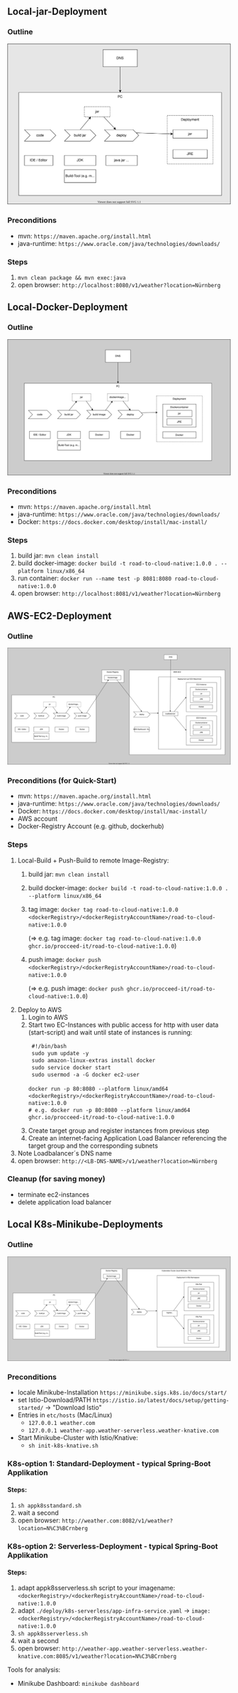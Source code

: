 ## Local-jar-Deployment
### Outline
![Alt](documentation/local-jar.drawio.svg)

### Preconditions
- mvn: ```https://maven.apache.org/install.html```
- java-runtime: ```https://www.oracle.com/java/technologies/downloads/```

### Steps
1. ```mvn clean package && mvn exec:java```
2. open browser: ```http://localhost:8080/v1/weather?location=Nürnberg```



## Local-Docker-Deployment
### Outline
![Alt](documentation/local-docker.drawio.svg)

### Preconditions
- mvn: ```https://maven.apache.org/install.html```
- java-runtime: ```https://www.oracle.com/java/technologies/downloads/```
- Docker: ```https://docs.docker.com/desktop/install/mac-install/```

### Steps
1. build jar: ```mvn clean install```
2. build docker-image: ```docker build -t road-to-cloud-native:1.0.0 . --platform linux/x86_64 ```
3. run container: ```docker run --name test -p 8081:8080 road-to-cloud-native:1.0.0```
4. open browser: ```http://localhost:8081/v1/weather?location=Nürnberg```

## AWS-EC2-Deployment
### Outline
![Alt](documentation/aws-docker-ec2.drawio.svg)

### Preconditions (for Quick-Start)
- mvn: ```https://maven.apache.org/install.html```
- java-runtime: ```https://www.oracle.com/java/technologies/downloads/```
- Docker: ```https://docs.docker.com/desktop/install/mac-install/```
- AWS account
- Docker-Registry Account (e.g. github, dockerhub)

### Steps
1. Local-Build + Push-Build to remote Image-Registry:
    1. build jar: ```mvn clean install```
    2. build docker-image: ```docker build -t road-to-cloud-native:1.0.0 . --platform linux/x86_64 ```
    3. tag image: ```docker tag road-to-cloud-native:1.0.0 <dockerRegistry>/<dockerRegistryAccountName>/road-to-cloud-native:1.0.0```

       (=> e.g. tag image: ```docker tag road-to-cloud-native:1.0.0 ghcr.io/procceed-it/road-to-cloud-native:1.0.0```)
    4. push image: ```docker push <dockerRegistry>/<dockerRegistryAccountName>/road-to-cloud-native:1.0.0```

       (=> e.g. push image: ```docker push ghcr.io/procceed-it/road-to-cloud-native:1.0.0```)
2. Deploy to AWS
   1. Login to AWS
   2. Start two EC-Instances with public access for http with user data (start-script) and wait until state of instances is running:
      ```
       #!/bin/bash
       sudo yum update -y
       sudo amazon-linux-extras install docker
       sudo service docker start
       sudo usermod -a -G docker ec2-user
    
      docker run -p 80:8080 --platform linux/amd64 <dockerRegistry>/<dockerRegistryAccountName>/road-to-cloud-native:1.0.0
      # e.g. docker run -p 80:8080 --platform linux/amd64 ghcr.io/procceed-it/road-to-cloud-native:1.0.0
      ```
   3. Create target group and register instances from previous step
   4. Create an internet-facing Application Load Balancer referencing the target group and the corresponding subnets
3. Note Loadbalancer´s DNS name
4. open browser: ```http://<LB-DNS-NAME>/v1/weather?location=Nürnberg```

### Cleanup (for saving money)
- terminate ec2-instances
- delete application load balancer

## Local K8s-Minikube-Deployments
### Outline
![Alt](documentation/local-k8s-minikube.drawio.svg)

### Preconditions
- locale Minikube-Installation ```https://minikube.sigs.k8s.io/docs/start/```
- set Istio-Download/PATH ```https://istio.io/latest/docs/setup/getting-started/``` -> "Download Istio"
- Entries in ```etc/hosts``` (Mac/Linux)
  - ```127.0.0.1 weather.com``` 
  - ```127.0.0.1 weather-app.weather-serverless.weather-knative.com```
- Start Minikube-Cluster with Istio/Knative:
  - ```sh init-k8s-knative.sh```

### K8s-option 1: Standard-Deployment - typical Spring-Boot Applikation
#### Steps:
1. ```sh appk8sstandard.sh```
2. wait a second
3. open browser: ```http://weather.com:8082/v1/weather?location=N%C3%BCrnberg```

### K8s-option 2: Serverless-Deployment - typical Spring-Boot Applikation
#### Steps:
1. adapt appk8sserverless.sh script to your imagename: ```<dockerRegistry>/<dockerRegistryAccountName>/road-to-cloud-native:1.0.0```
2. adapt ```./deploy/k8s-serverless/app-infra-service.yaml``` ->  ```image: <dockerRegistry>/<dockerRegistryAccountName>/road-to-cloud-native:1.0.0```
3. ```sh appk8sserverless.sh```
4. wait a second
5. open browser: ```http://weather-app.weather-serverless.weather-knative.com:8085/v1/weather?location=N%C3%BCrnberg```

Tools for analysis:
- Minikube Dashboard: ```minikube dashboard```


